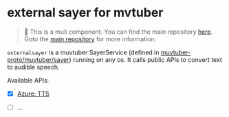 # external sayer for mvtuber

> 🔑 This is a muli component. You can find the main repository [here](https://github.com/cdfmlr/muvtuber).
> Goto the [main repository](https://github.com/cdfmlr/muvtuber) for more information.

`externalsayer` is a muvtuber SayerService (defined in [muvtuber-proto/muvtuber/sayer](https://github.com/cdfmlr/muvtuber-proto/tree/main/muvtuber/sayer)) running on any os.
It calls public APIs to convert text to audible speech.

Available APIs:

- [x] [Azure: TTS](https://azure.microsoft.com/zh-cn/products/cognitive-services/text-to-speech/)
- [ ] ...

